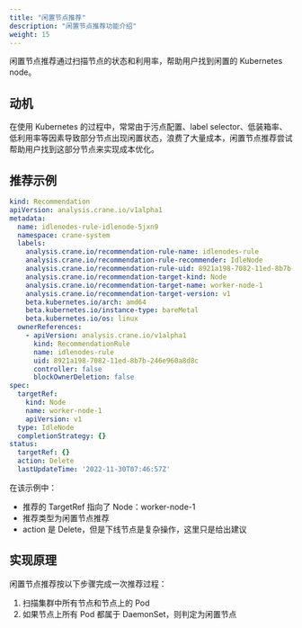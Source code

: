```yaml
---
title: "闲置节点推荐"
description: "闲置节点推荐功能介绍"
weight: 15
---
```


闲置节点推荐通过扫描节点的状态和利用率，帮助用户找到闲置的 Kubernetes node。

## 动机

在使用 Kubernetes 的过程中，常常由于污点配置、label selector、低装箱率、低利用率等因素导致部分节点出现闲置状态，浪费了大量成本，闲置节点推荐尝试帮助用户找到这部分节点来实现成本优化。

## 推荐示例

```yaml
kind: Recommendation
apiVersion: analysis.crane.io/v1alpha1
metadata:
  name: idlenodes-rule-idlenode-5jxn9
  namespace: crane-system
  labels:
    analysis.crane.io/recommendation-rule-name: idlenodes-rule
    analysis.crane.io/recommendation-rule-recommender: IdleNode
    analysis.crane.io/recommendation-rule-uid: 8921a198-7082-11ed-8b7b-246e960a8d8c
    analysis.crane.io/recommendation-target-kind: Node
    analysis.crane.io/recommendation-target-name: worker-node-1
    analysis.crane.io/recommendation-target-version: v1
    beta.kubernetes.io/arch: amd64
    beta.kubernetes.io/instance-type: bareMetal
    beta.kubernetes.io/os: linux
  ownerReferences:
    - apiVersion: analysis.crane.io/v1alpha1
      kind: RecommendationRule
      name: idlenodes-rule
      uid: 8921a198-7082-11ed-8b7b-246e960a8d8c
      controller: false
      blockOwnerDeletion: false
spec:
  targetRef:
    kind: Node
    name: worker-node-1
    apiVersion: v1
  type: IdleNode
  completionStrategy: {}
status:
  targetRef: {}
  action: Delete
  lastUpdateTime: '2022-11-30T07:46:57Z'
```

在该示例中：

- 推荐的 TargetRef 指向了 Node：worker-node-1
- 推荐类型为闲置节点推荐
- action 是 Delete，但是下线节点是复杂操作，这里只是给出建议

## 实现原理

闲置节点推荐按以下步骤完成一次推荐过程：

1. 扫描集群中所有节点和节点上的 Pod
2. 如果节点上所有 Pod 都属于 DaemonSet，则判定为闲置节点

